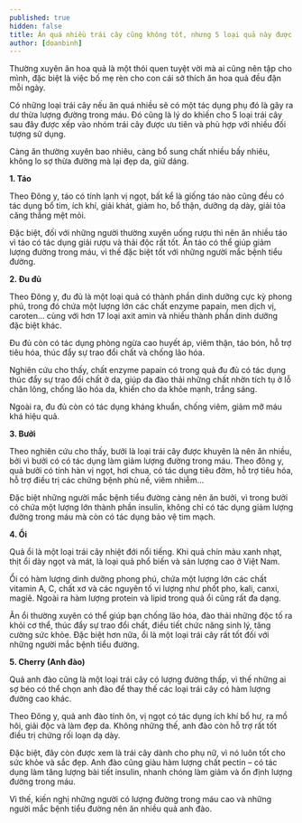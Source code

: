 ```yaml
---
published: true
hidden: false
title: Ăn quá nhiều trái cây cũng không tốt, nhưng 5 loại quả này được khuyên nên ăn thường xuyên
author: [doanbinh]
---
```


Thường xuyên ăn hoa quả là một thói quen tuyệt vời mà ai cũng nên tập cho mình, đặc biệt là việc bố mẹ rèn cho con cái sở thích ăn hoa quả đều đặn mỗi ngày.

Có những loại trái cây nếu ăn quá nhiều sẽ có một tác dụng phụ đó là gây ra dư thừa lượng đường trong máu. Đó cũng là lý do khiến cho 5 loại trái cây sau đây được xếp vào nhóm trái cây được ưu tiên và phù hợp với nhiều đối tượng sử dụng.

Càng ăn thường xuyên bao nhiêu, càng bổ sung chất nhiều bấy nhiêu, không lo sợ thừa đường mà lại đẹp da, giữ dáng.

**1. Táo**

Theo Đông y, táo có tính lạnh vị ngọt, bất kể là giống táo nào cũng đều có tác dụng bổ tim, ích khí, giải khát, giảm ho, bổ thận, dưỡng dạ dày, giải tỏa căng thẳng mệt mỏi.

Đặc biệt, đối với những người thường xuyên uống rượu thì nên ăn nhiều táo vì táo có tác dụng giải rượu và thải độc rất tốt. Ăn táo có thể giúp giảm lượng đường trong máu, vì thế đặc biệt tốt với những người mắc bệnh tiểu đường.

**2. Đu đủ**

Theo Đông y, đu đủ là một loại quả có thành phần dinh dưỡng cực kỳ phong phú, trong đó chứa một lượng lớn các chất enzyme papain, men dịch vị, caroten… cùng với hơn 17 loại axit amin và nhiều thành phần dinh dưỡng đặc biệt khác.

Đu đủ còn có tác dụng phòng ngừa cao huyết áp, viêm thận, táo bón, hỗ trợ tiêu hóa, thúc đẩy sự trao đổi chất và chống lão hóa.

Nghiên cứu cho thấy, chất enzyme papain có trong quả đu đủ có tác dụng thúc đẩy sự trao đổi chất ở da, giúp da đào thải những chất nhờn tích tụ ở lỗ chân lông, chống lão hóa da, khiến cho da khỏe mạnh, trắng sáng.

Ngoài ra, đu đủ còn có tác dụng kháng khuẩn, chống viêm, giảm mỡ máu khá hiệu quả.

**3. Bưởi**

Theo nghiên cứu cho thấy, bưởi là loại trái cây được khuyên là nên ăn nhiều, bởi vì bưởi có có tác dụng làm giảm lượng đường trong máu. Theo đông y, quả bưởi có tính hàn vị ngọt, hơi chua, có tác dụng tiêu đờm, hỗ trợ tiêu hóa, hỗ trợ điều trị các chứng bệnh phù nề, viêm nhiễm…

Đặc biệt những người mắc bệnh tiểu đường càng nên ăn bưởi, vì trong bưởi có chứa một lượng lớn thành phần insulin, không chỉ có tác dụng giảm lượng đường trong máu mà còn có tác dụng bảo vệ tim mạch.

**4. Ổi**

Quả ổi là một loại trái cây nhiệt đới nổi tiếng. Khi quả chín màu xanh nhạt, thịt ổi dày ngọt và mát, là loại quả phổ biến và sản lượng cao ở Việt Nam.

Ổi có hàm lượng dinh dưỡng phong phú, chứa một lượng lớn các chất vitamin A, C, chất xơ và các nguyên tố vi lượng như phốt pho, kali, canxi, magiê. Ngoài ra hàm lượng protein và lipid trong quả ổi cũng rất đa dạng.

Ăn ổi thường xuyên có thể giúp bạn chống lão hóa, đào thải những độc tố ra khỏi cơ thể, thúc đẩy sự trao đổi chất, điều tiết chức năng sinh lý, tăng cường sức khỏe. Đặc biệt hơn nữa, ổi là một loại trái cây rất tốt đối với những người mắc bệnh tiểu đường.

**5. Cherry (Anh đào)**

Quả anh đào cũng là một loại trái cây có lượng đường thấp, vì thế những ai sợ béo có thể chọn anh đào để thay thế các loại trái cây có hàm lượng đường cao khác.

Theo Đông y, quả anh đào tính ôn, vị ngọt có tác dụng ích khí bổ hư, ra mồ hôi, giải độc và làm đẹp da. Không những thế, anh đào còn hỗ trợ rất tốt điều trị chứng rối loạn dạ dày.

Đặc biệt, đây còn được xem là trái cây dành cho phụ nữ, vì nó luôn tốt cho sức khỏe và sắc đẹp. Anh đào cũng giàu hàm lượng chất pectin – có tác dụng làm tăng lượng bài tiết insulin, nhanh chóng làm giảm và ổn định lượng đường trong máu.

Vì thế, kiến nghị những người có lượng đường trong máu cao và những người mắc bệnh tiểu đường nên ăn nhiều quả anh đào.